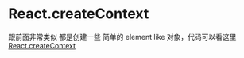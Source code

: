 # React.createContext

跟前面非常类似 都是创建一些 简单的 element like 对象，代码可以看这里 [React.createContext](../packages/react/src/ReactContext.js)
